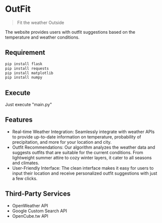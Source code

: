 # OutFit
> Fit the weather Outside

The website provides users with outfit suggestions based on the temperature and weather conditions.

## Requirement
```bash
pip install flask
pip install requests
pip install matplotlib
pip install numpy
```

## Execute
Just execute "main.py"

## Features
- Real-time Weather Integration: Seamlessly integrate with weather APIs to provide up-to-date information on temperature, probability of precipitation, and more for your location and city.
- Outfit Recommendations: Our algorithm analyzes the weather data and suggests outfits that are suitable for the current conditions. From lightweight summer attire to cozy winter layers, it cater to all seasons and climates.
- User-Friendly Interface: The clean interface makes it easy for users to input their location and receive personalized outfit suggestions with just a few clicks.

## Third-Party Services
- OpenWeather API
- Google Custom Search API
- OpenCube.tw API
